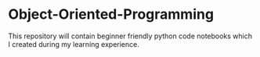 # Object-Oriented-Programming
This repository will contain beginner friendly python code notebooks which I created during my learning experience.
